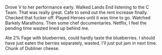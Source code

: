Drove V to her performance early. Walked Lands End listening to the C Team. That was really great. Cafe to send out the rent increase finally. Checked that fucker off. Played Heroes until it was time to go. Watched Barkely Marathons. Then some chef documentaries. Netflix, I feel the pending time wasted lined up behind me.

Ate 2% Fage with blueberries, could hardly taste the blueberries. I should have just eaten the berries separately, wasted. I'll just put jam in next time. Chunk of Dubliner cheese.
